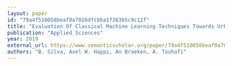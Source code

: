 ```yaml
---
layout: paper
id: "79a4f510058beaf0a7026dfcbba1f263b5c9c12f"
title: "Evaluation Of Classical Machine Learning Techniques Towards Urban Sound Recognitionon Embedded Systems"
publication: "Applied Sciences"
year: 2019
external_url: https://www.semanticscholar.org/paper/79a4f510058beaf0a7026dfcbba1f263b5c9c12f
authors: "B. Silva, Axel W. Happi, An Braeken, A. Touhafi"
---
```


